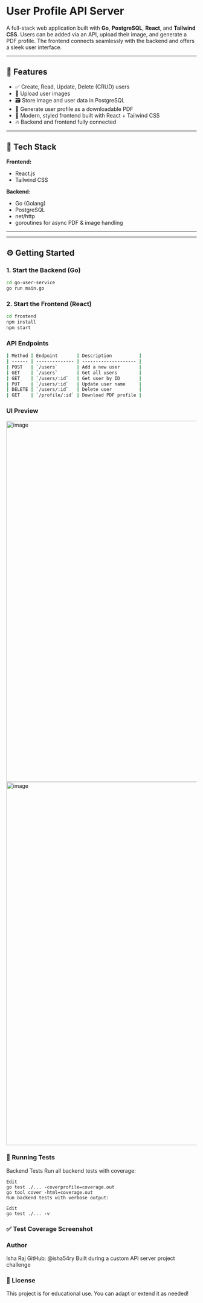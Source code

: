 #  User Profile API Server

A full-stack web application built with **Go**, **PostgreSQL**, **React**, and **Tailwind CSS**. Users can be added via an API, upload their image, and generate a PDF profile. The frontend connects seamlessly with the backend and offers a sleek user interface.

---

## 🚀 Features

- ✅ Create, Read, Update, Delete (CRUD) users
- 📸 Upload user images
- 🗃 Store image and user data in PostgreSQL
- 📄 Generate user profile as a downloadable PDF
- 🎨 Modern, styled frontend built with React + Tailwind CSS
- 🔥 Backend and frontend fully connected

---

## 🧰 Tech Stack

**Frontend:**

- React.js  
- Tailwind CSS

**Backend:**

- Go (Golang)  
- PostgreSQL  
- net/http  
- goroutines for async PDF & image handling

---


---

## ⚙️ Getting Started

### 1. Start the Backend (Go)

```bash
cd go-user-service
go run main.go
```
### 2. Start the Frontend (React)

```bash
cd frontend
npm install
npm start
```
### API Endpoints

```bash
| Method | Endpoint       | Description          |
| ------ | -------------- | -------------------- |
| POST   | `/users`       | Add a new user       |
| GET    | `/users`       | Get all users        |
| GET    | `/users/:id`   | Get user by ID       |
| PUT    | `/users/:id`   | Update user name     |
| DELETE | `/users/:id`   | Delete user          |
| GET    | `/profile/:id` | Download PDF profile |
```

###  UI Preview
<img width="953" alt="image" src="https://github.com/user-attachments/assets/cb91e74b-5ab9-49b3-803c-d9456804bac2" />


<img width="959" alt="image" src="https://github.com/user-attachments/assets/02ddd644-f4db-4740-9594-a3db467ebe10" />

### 🧪 Running Tests

Backend Tests
Run all backend tests with coverage:

```
Edit
go test ./... -coverprofile=coverage.out
go tool cover -html=coverage.out
Run backend tests with verbose output:
```
```
Edit
go test ./... -v
```

### ✅ Test Coverage Screenshot



###  Author

Isha Raj
GitHub: @isha54ry
Built during a custom API server project challenge 

### 📝 License
This project is for educational use. You can adapt or extend it as needed!


